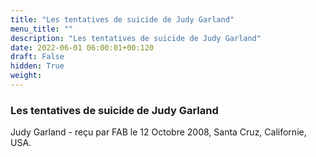 ```yaml
---
title: "Les tentatives de suicide de Judy Garland"
menu_title: ""
description: "Les tentatives de suicide de Judy Garland"
date: 2022-06-01 06:00:01+00:120
draft: False
hidden: True
weight:
---
```

### Les tentatives de suicide de Judy Garland

Judy Garland - reçu par FAB le 12 Octobre 2008, Santa Cruz, Californie, USA.



